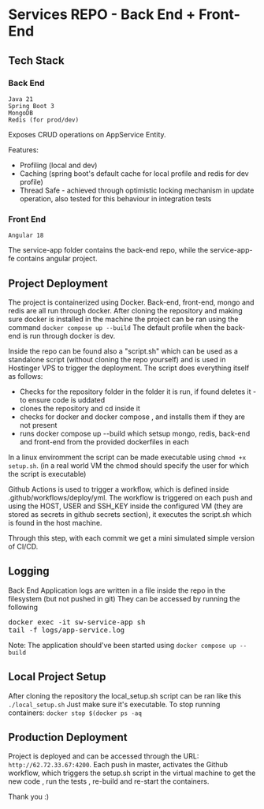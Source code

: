# Services REPO - Back End + Front-End

## Tech Stack
 ### Back End 
    Java 21
    Spring Boot 3
    MongoDB 
    Redis (for prod/dev)
Exposes CRUD operations on AppService Entity.

Features:
 - Profiling (local and dev)
 - Caching (spring boot's default cache for local profile
and redis for dev profile)
 - Thread Safe - achieved through optimistic locking mechanism in update operation, also tested for this behaviour in integration tests
 ### Front End
    Angular 18

The service-app folder contains the back-end repo, 
while the service-app-fe contains angular project.

## Project Deployment

The project is containerized using Docker. Back-end, front-end, mongo
and redis are all run through docker.
After cloning the repository and making sure docker is installed
in the machine the project can be ran using the command
``docker compose up --build``
The default profile when the back-end is run through docker is dev.

Inside the repo can be found also a "script.sh" which can be
used as a standalone script (without cloning the repo yourself)
and is used in Hostinger VPS to trigger the deployment. The script does everything itself as follows:

- Checks for the repository folder in the folder it is run, if found deletes it - to ensure code is uddated
- clones the repository and cd inside it
- checks for docker and docker compose , and installs them if they are not present
- runs docker compose up --build which setsup mongo, redis, back-end and front-end from the provided dockerfiles in each

In a linux enviromment the script can be made executable using  `chmod +x setup.sh`.
(in a real world VM the chmod should specify the user for which the script is executable)

Github Actions is used to trigger a workflow, which is defined inside .github/workflows/deploy/yml.
The workflow is triggered on each push and using the HOST, USER and SSH_KEY inside
the configured VM (they are stored as secrets in github secrets section), it executes
the script.sh which is found in the host machine. 

Through this step, with each commit we get a mini simulated simple version of CI/CD.


## Logging
Back End Application logs are written in a file inside the repo in the filesystem (but not pushed in git)
They can be accessed by running the following <br>

<pre>
docker exec -it sw-service-app sh
tail -f logs/app-service.log
</pre>
Note: The application should've been started using `docker compose up --build`

## Local Project Setup
After cloning the repository the local_setup.sh script can be ran
like this  `./local_setup.sh`
Just make sure it's executable. To stop running containers:
`docker stop $(docker ps -aq`

## Production Deployment
Project is deployed and can be accessed through the URL:
``http://62.72.33.67:4200``.
Each push in master, activates the Github workflow, which
triggers the setup.sh script in the virtual machine to get the new code
, run the tests , re-build and re-start the containers.

Thank you :)
